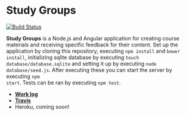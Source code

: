 # Study Groups

[![Build Status](https://travis-ci.org/Kaltsoon/studygroups.svg?branch=master)](https://travis-ci.org/Kaltsoon/studygroups)

**Study Groups** is a Node.js and Angular application for creating course materials and receiving specific feedback for their content. Set up the application by cloning this repository, executing <code>npm install</code> and <code>bower install</code>, initializing sqlite database by executing <code>touch database/database.sqlite</code> and setting it up by executing <code>node database/seed.js</code>. After executing these you can start the server by executing <code>npm start</code>. Tests can be ran by executing <code>npm test</code>.

* **<a href="https://docs.google.com/spreadsheets/d/1P2zze5cQlTQLj0d_IuPx1aKCVfUoLx0tS8HEB5GuZ8w/edit?usp=sharing">Work  log</a>**
* **<a href="https://travis-ci.org/Kaltsoon/studygroups/builds">Travis</a>**
* Heroku, coming soon!
